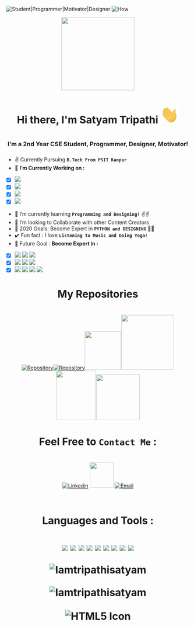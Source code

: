 ![Student|Programmer|Motivator|Designer](https://github.com/Iamtripathisatyam/iamtripathisatyam/blob/master/Content/gtss.png)
![How](https://forthebadge.com/images/badges/built-by-developers.svg)
<p align="center">
<img src="https://github.com/Iamtripathisatyam/iamtripathisatyam/blob/master/Content/github.gif" width="200px" height="200px">
 </p>
 
### <h1 align="center">Hi there, I'm Satyam Tripathi <img src="https://raw.githubusercontent.com/ABSphreak/ABSphreak/master/gifs/Hi.gif" width="50px"><h1/>
## <h3 align="center">I'm a 2nd Year CSE Student, Programmer, Designer, Motivator!<h3/>
 
- ✌️ Currently Pursuing **`B.Tech From PSIT Kanpur`**
- 🔭 **I’m Currently Working on :**
- [x] ![](https://img.shields.io/badge/Python-%7C-0%2C%2022%2C%20100)  
- [x] ![](https://img.shields.io/badge/Canva_Designing-%7C-orange)
- [x] ![](https://img.shields.io/badge/MicroSoft_Word-%7C-blue)
- [x] ![](https://img.shields.io/badge/Data_Structure-%7C-yellow)
- 🌱 I’m currently learning **`Programming and Designing!`** ✌️✌️
- 👯 I’m looking to Collaborate with other Content Creators
- 🥅 2020 Goals: Become Expert in **`PYTHON and DESIGNING`** 🎯🎯
- ✔️ Fun fact : I love **`Listening to Music and Doing Yoga!`**
- 🎯 Future Goal : **Become Expert in :** 
- [x] ![](https://img.shields.io/badge/Python-%7C-0%2C%2022%2C%20100) ![](https://img.shields.io/badge/Python_Django-%7C-blue) ![](https://img.shields.io/badge/Python_Flask-%7C-brown)
- [x] ![](https://img.shields.io/badge/Python_Tkinter-%7C-violet) ![](https://img.shields.io/badge/App_Designing-%7C-indigo) ![](https://img.shields.io/badge/Ethical_Hacking-%7C-yellow) 
- [x] ![](https://img.shields.io/badge/DS&Algo-%7C-pink) ![](https://img.shields.io/badge/Dart-%7C-blue) ![](https://img.shields.io/badge/Flutter-%7C-yellow) ![](https://img.shields.io/badge/Rive-%7C-pink)<br/>
### <h1 align="center">**My Repositories**<h1/>
 <body>
    <div class="img1">
     <p align='center'>
 <a href="https://github.com/Iamtripathisatyam/Python-Projects" target="_blank"><img src="https://github.com/Iamtripathisatyam/iamtripathisatyam/blob/master/Content/Python_Projects.png" alt="Repository" width="100" height="105"></a><a href="https://github.com/Iamtripathisatyam/Python-Programs" target="_blank"><img src="https://github.com/Iamtripathisatyam/iamtripathisatyam/blob/master/Content/python_programs.png" alt="Repository" width="100" height="105"></a><a href="https://github.com/Iamtripathisatyam/Python-Hackerrank-Solutions"><img src="https://github.com/Iamtripathisatyam/iamtripathisatyam/blob/master/Content/hackerrank.png" width="100" height="105"></a><a href="https://github.com/Iamtripathisatyam/C-Programming-Projects"><img src="https://github.com/Iamtripathisatyam/iamtripathisatyam/blob/master/Content/Purple_and_White_Gaming_Logoaao-removebg-preview.png" width="145" height="150"></a><a href="https://github.com/Iamtripathisatyam/C-Programs"><img src="https://github.com/Iamtripathisatyam/iamtripathisatyam/blob/master/Content/psi-removebg-preview.png" width="110" height="135"></a><a href="https://github.com/Iamtripathisatyam/Data-Structure-Programs"><img src="https://github.com/Iamtripathisatyam/iamtripathisatyam/blob/master/Content/go-removebg-preview.png" width="120" height="125"></a>
<p/>
</div>
</body>
 
 ### <h1 align="center">Feel Free to **`Contact Me`** : <h1/>
 <body>
    <div class="img1">
     <p align='center'>
 <a href="https://www.linkedin.com/in/Satyam-Tripathi-536b561b1" target="_blank"><img src="https://icons.iconarchive.com/icons/uiconstock/folded-social-media/64/Linkedin-icon.png" alt="Linkedin"></a> <a href="https://www.hackerrank.com/tripathiishere" target="_blank"><img src="https://github.com/Iamtripathisatyam/iamtripathisatyam/blob/master/Content/ranks-removebg-preview.png" balt="Linkedin" width="65" height="70"></a> 
 <a href="mailto:thingstesting2020@gmail.com" target="_blank"><img src="https://icons.iconarchive.com/icons/alecive/flatwoken/64/Apps-Gmail-B-icon.png" alt="Email"></a>
  <p/>
</div>
</body>
   <br/>

<h1 align="center">Languages and Tools :<h1/>
 
<p align="center">
<img src="https://icons.iconarchive.com/icons/papirus-team/papirus-apps/72/python-icon.png">
<img src="https://icons.iconarchive.com/icons/mattahan/umicons/72/Letter-C-icon.png">
<img src="https://icons.iconarchive.com/icons/graphics-vibe/developer/72/html-5-icon.png">
<img src="https://icons.iconarchive.com/icons/graphicloads/colorful-long-shadow/72/Networking-icon.png">
<img src="https://icons.iconarchive.com/icons/papirus-team/papirus-apps/72/pycharm-icon.png">
<img src="https://icons.iconarchive.com/icons/benjigarner/softdimension/72/MS-Word-2-icon.png">
<img src="https://icons.iconarchive.com/icons/hopstarter/sleek-xp-software/72/Dev-icon.png">
<img src="https://icons.iconarchive.com/icons/rud3boy/mac-apps/72/ps-icon.png">
<img src="https://icons.iconarchive.com/icons/papirus-team/papirus-apps/72/visual-studio-code-icon.png">
 </p>

<p align="center">
<img src="https://github-readme-stats.vercel.app/api?username=Iamtripathisatyam&show_icons=true&theme=dracula" alt="Iamtripathisatyam" />
</p>
<p align="center">
<img src="https://github-readme-stats.vercel.app/api/top-langs/?username=Iamtripathisatyam&theme=dracula&layout=compact" alt="Iamtripathisatyam" />
</p>
<p align="center">
<img src="https://github.com/Iamtripathisatyam/iamtripathisatyam/blob/master/Content/TOH.gif" alt="HTML5 Icon" align='center' style="float:center;width:128px;height:128px;">
 </p>
